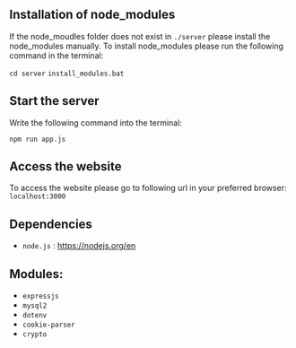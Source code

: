 ## Installation of node_modules

If the node_moudles folder does not exist in `./server` please install the node_modules manually. To install node_modules please run the following command in the terminal:

`cd server`
`install_modules.bat`

## Start the server

Write the following command into the terminal:

`npm run app.js`

## Access the website

To access the website please go to following url in your preferred browser:
`localhost:3000`

## Dependencies

- `node.js` : https://nodejs.org/en

## Modules:

- `expressjs`
- `mysql2`
- `dotenv`
- `cookie-parser`
- `crypto`
